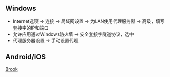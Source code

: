 ## Windows
* Internet选项 -> 连接 -> 局域网设置 -> 为LAN使用代理服务器 -> 高级，填写套接字的IP和端口
* 允许应用通过Windows防火墙 -> 安全套接字隧道协议，选中
* 代理服务器设置 -> 手动设置代理
## Android/iOS
[Brook](https://github.com/txthinking/brook)
